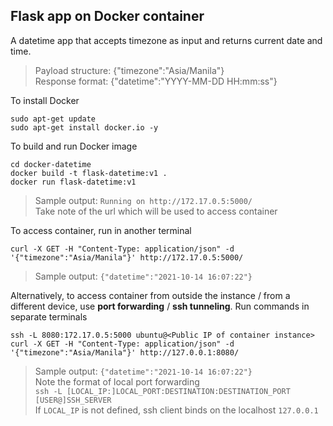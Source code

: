 ## Flask app on Docker container

A datetime app that accepts timezone as input and returns current date and time.
> Payload structure: {"timezone":"Asia/Manila"} \
  Response format: {"datetime":"YYYY-MM-DD HH:mm:ss"} 

To install Docker 
```
sudo apt-get update
sudo apt-get install docker.io -y
```

To build and run Docker image
```
cd docker-datetime
docker build -t flask-datetime:v1 .
docker run flask-datetime:v1
```
> Sample output: `Running on http://172.17.0.5:5000/` \
  Take note of the url which will be used to access container 

To access container, run in another terminal
```
curl -X GET -H "Content-Type: application/json" -d '{"timezone":"Asia/Manila"}' http://172.17.0.5:5000/
```
> Sample output: `{"datetime":"2021-10-14 16:07:22"}`

Alternatively, to access container from outside the instance / from a different device, use **port forwarding** / **ssh tunneling**. 
Run commands in separate terminals 
```
ssh -L 8080:172.17.0.5:5000 ubuntu@<Public IP of container instance>
curl -X GET -H "Content-Type: application/json" -d '{"timezone":"Asia/Manila"}' http://127.0.0.1:8080/
```
> Sample output: `{"datetime":"2021-10-14 16:07:22"}` \
  Note the format of local port forwarding \
  `ssh -L [LOCAL_IP:]LOCAL_PORT:DESTINATION:DESTINATION_PORT [USER@]SSH_SERVER` \
  If `LOCAL_IP` is not defined, ssh client binds on the localhost `127.0.0.1`
